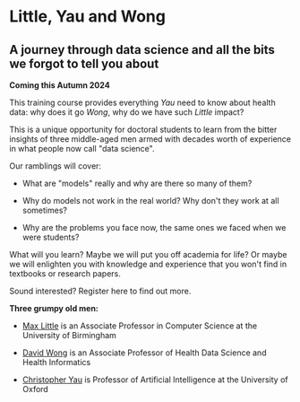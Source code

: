 # Little, Yau and Wong

## A journey through data science and all the bits we forgot to tell you about

**Coming this Autumn 2024**

This training course provides everything _Yau_ need to know about health data: why does it go _Wong_, why do we have such _Little_ impact? 

This is a unique opportunity for doctoral students to learn from the bitter insights of three middle-aged men armed with decades worth of experience in what people now call "data science". 

Our ramblings will cover:

- What are "models" really and why are there so many of them?

- Why do models not work in the real world? Why don't they work at all sometimes?

- Why are the problems you face now, the same ones we faced when we were students?

What will you learn? Maybe we will put you off academia for life? Or maybe we will enlighten you with knowledge and experience that you won't find in textbooks or research papers.

Sound interested? Register here to find out more.

**Three grumpy old men:**

- [Max Little](https://research.birmingham.ac.uk/en/persons/max-little) is an Associate Professor in Computer Science at the University of Birmingham

- [David Wong](https://medicinehealth.leeds.ac.uk/medicine/staff/9808/dr-david-wong) is an Associate Professor of Health Data Science and Health Informatics

- [Christopher Yau](https://www.bdi.ox.ac.uk/Team/christopher-yau) is Professor of Artificial Intelligence at the University of Oxford
